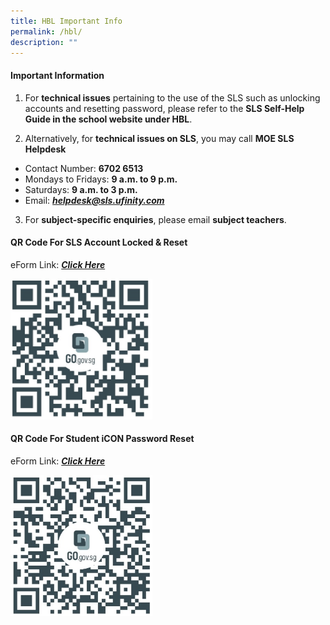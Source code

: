 ```yaml
---
title: HBL Important Info
permalink: /hbl/
description: ""
---
```

#### **Important Information**

1. For **technical issues** pertaining to the use of the SLS such as unlocking accounts and resetting password, please refer to the **SLS Self-Help Guide in the school website under HBL**.

2. Alternatively, for **technical issues on SLS**, you may call **MOE SLS Helpdesk** 

* Contact Number: **6702 6513**
* Mondays to Fridays: **9 a.m. to 9 p.m.**
* Saturdays: **9 a.m. to 3 p.m.**
* Email: ***[helpdesk@sls.ufinity.com](helpdesk@sls.ufinity.com)***

3. For **subject-specific enquiries**, please email **subject teachers**.

#### **QR Code For SLS Account Locked &amp; Reset**
eForm Link: ***[Click  Here](https://go.gov.sg/acsjsls)***

<img src="/images/slsreset.jpg" style="width:45%">


#### **QR Code For Student iCON Password Reset**
eForm Link: ***[Click  Here](https://go.gov.sg/acsjstudiconreset)***

<img src="/images/studicon.jpg" style="width:45%">